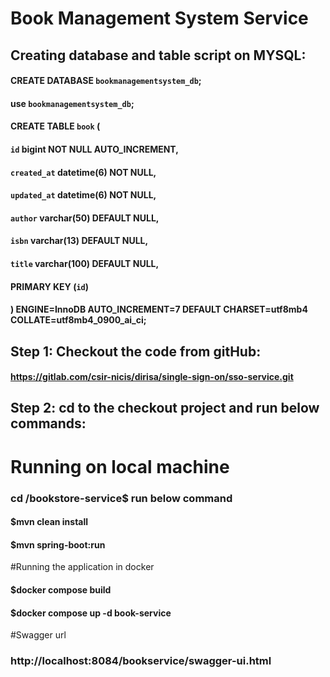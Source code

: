 # Book Management System Service
## Creating database and table script on MYSQL:
####  CREATE DATABASE `bookmanagementsystem_db`;
#### use `bookmanagementsystem_db`;
#### CREATE TABLE `book` (
#### `id` bigint NOT NULL AUTO_INCREMENT,
#### `created_at` datetime(6) NOT NULL,
#### `updated_at` datetime(6) NOT NULL,
#### `author` varchar(50) DEFAULT NULL,
#### `isbn` varchar(13) DEFAULT NULL,
#### `title` varchar(100) DEFAULT NULL,
#### PRIMARY KEY (`id`)
#### ) ENGINE=InnoDB AUTO_INCREMENT=7 DEFAULT CHARSET=utf8mb4 COLLATE=utf8mb4_0900_ai_ci;
## Step 1: Checkout the code from gitHub:
#### https://gitlab.com/csir-nicis/dirisa/single-sign-on/sso-service.git


## Step 2: cd to the checkout project and run below commands:
# Running on local machine 
### cd /bookstore-service$ run below command
#### $mvn clean install
#### $mvn spring-boot:run
#Running the application in docker
#### $docker compose build
#### $docker compose up -d book-service
#Swagger url
### http://localhost:8084/bookservice/swagger-ui.html


